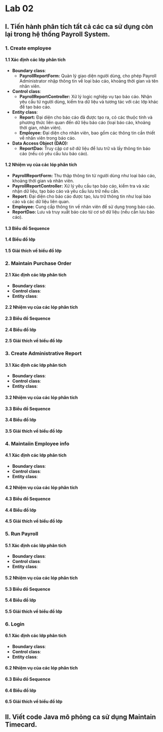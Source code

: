 # Lab 02
## I. Tiến hành phân tích tất cả các ca sử dụng còn lại trong hệ thống Payroll System.
  ### 1. Create employee
  #### 1.1 Xác định các lớp phân tích
  - **Boundary class**:
      - **PayrollReportForm:** Quản lý giao diện người dùng, cho phép Payroll Administrator nhập thông tin về loại báo cáo, khoảng thời gian và tên nhân viên.
  - **Control class**:
      - **PayrollReportController:** Xử lý logic nghiệp vụ tạo báo cáo. Nhận yêu cầu từ người dùng, kiểm tra dữ liệu và tương tác với các lớp khác để tạo báo cáo.
  - **Entity class**:
      - **Report:** Đại diện cho báo cáo đã được tạo ra, có các thuộc tính và phương thức liên quan đến dữ liệu báo cáo (loại báo cáo, khoảng thời gian, nhân viên).
      - **Employee:** Đại diện cho nhân viên, bao gồm các thông tin cần thiết về nhân viên trong báo cáo.
  - **Data Access Object (DAO):**
      - **ReportDao:** Truy cập cơ sở dữ liệu để lưu trữ và lấy thông tin báo cáo (nếu có yêu cầu lưu báo cáo).   
  #### 1.2 Nhiệm vụ của các lóp phân tích
  - **PayrollReportForm:** Thu thập thông tin từ người dùng như loại báo cáo, khoảng thời gian và nhân viên.
  - **PayrollReportController:** Xử lý yêu cầu tạo báo cáo, kiểm tra và xác nhận dữ liệu, tạo báo cáo và yêu cầu lưu trữ nếu cần.
  - **Report:** Đại diện cho báo cáo được tạo, lưu trữ thông tin như loại báo cáo và các dữ liệu liên quan.
  - **Employee:** Cung cấp thông tin về nhân viên để sử dụng trong báo cáo.
  - **ReportDao:** Lưu và truy xuất báo cáo từ cơ sở dữ liệu (nếu cần lưu báo cáo).
  #### 1.3 Biểu đồ Sequence
  #### 1.4 Biểu đồ lớp
  #### 1.5 Giải thích về biểu đồ lớp
  ### 2. Maintain Purchase Order
  #### 2.1 Xác định các lớp phân tích
   - **Boundary class**:
  - **Control class**:
  - **Entity class**:
     
  #### 2.2 Nhiệm vụ của các lóp phân tích
  #### 2.3 Biểu đồ Sequence
  #### 2.4 Biểu đồ lớp
  #### 2.5 Giải thích về biểu đồ lớp
  ### 3. Create Administrative Report
  #### 3.1 Xác định các lớp phân tích
   - **Boundary class**:
  - **Control class**:
  - **Entity class**:
     
  #### 3.2 Nhiệm vụ của các lóp phân tích
  #### 3.3 Biểu đồ Sequence
  #### 3.4 Biểu đồ lớp
  #### 3.5 Giải thích về biểu đồ lớp
  ### 4. Maintaiin Employee info
  #### 4.1 Xác định các lớp phân tích
  - **Boundary class**:
  - **Control class**:
  - **Entity class**:
     
  #### 4.2 Nhiệm vụ của các lóp phân tích
  #### 4.3 Biểu đồ Sequence
  #### 4.4 Biểu đồ lớp
  #### 4.5 Giải thích về biểu đồ lớp
  ### 5. Run Payroll
  #### 5.1 Xác định các lớp phân tích
  - **Boundary class**:
  - **Control class**:
  - **Entity class**:
     
  #### 5.2 Nhiệm vụ của các lóp phân tích
  #### 5.3 Biểu đồ Sequence
  #### 5.4 Biểu đồ lớp
  #### 5.5 Giải thích về biểu đồ lớp
  ### 6. Login
  #### 6.1 Xác định các lớp phân tích
  - **Boundary class**:
  - **Control class**:
  - **Entity class**:
     
  #### 6.2 Nhiệm vụ của các lóp phân tích
  #### 6.3 Biểu đồ Sequence
  #### 6.4 Biểu đồ lớp
  #### 6.5 Giải thích về biểu đồ lớp
## II. Viết code Java mô phỏng ca sử dụng Maintain Timecard.
